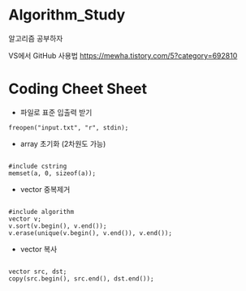 # Algorithm_Study
알고리즘 공부하자

VS에서 GitHub 사용법
https://mewha.tistory.com/5?category=692810

# Coding Cheet Sheet

* 파일로 표준 입출력 받기
<pre><code>freopen("input.txt", "r", stdin);</code></pre>

* array 초기화 (2차원도 가능)
<pre><code>
#include cstring
memset(a, 0, sizeof(a));
</code></pre>

* vector 중복제거
<pre><code>
#include algorithm
vector<int> v;
v.sort(v.begin(), v.end());
v.erase(unique(v.begin(), v.end()), v.end());
</code></pre>

* vector 복사
<pre><code>
vector<int> src, dst;
copy(src.begin(), src.end(), dst.end());
</code></pre>
